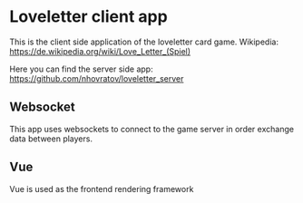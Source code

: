 # Loveletter client app

This is the client side application of the loveletter card game.
Wikipedia: https://de.wikipedia.org/wiki/Love_Letter_(Spiel)

Here you can find the server side app: https://github.com/nhovratov/loveletter_server

## Websocket
This app uses websockets to connect to the game server in order exchange data between players.

## Vue
Vue is used as the frontend rendering framework
